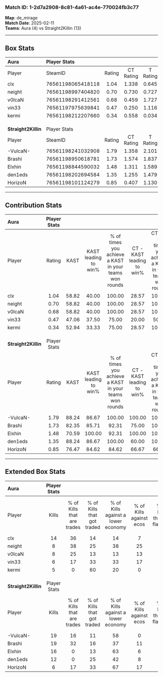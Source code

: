 ### Match ID: 1-2d7a2908-8c81-4a61-ac4e-770024fb3c77  
**Map**: de_mirage  
**Match Date**: 2025-02-11  
**Teams**: Aura (4) vs Straight2Killin (13)  

---  

## Box Stats  

| **Aura**            | Player Stats      |        |           |          |       |       |       |         |        |      |     |
| :- | :- | :-: | :-: | :-: | :-: | :-: | :-: | :-: | :-: | :-: | :-: |
| Player              | SteamID           | Rating | CT Rating | T Rating | KAST  |  ADR  | Kills | Assists | Deaths | K/D  | HS% |
| clx                 | 76561198065418118 |  1.04  |   1.338   |  0.645   | 58.82 | 84.5  |  14   |    1    |   14   | 1.00 | 42  |
| neight              | 76561198997404820 |  0.70  |   0.730   |  0.727   | 58.82 | 59.4  |   8   |    3    |   13   | 0.62 | 62  |
| v0lcaN              | 76561198291412561 |  0.68  |   0.459   |  1.727   | 58.82 | 73.9  |   8   |    2    |   15   | 0.53 | 50  |
| vin33               | 76561197975639841 |  0.47  |   0.250   |  1.116   | 47.06 | 57.1  |   6   |    3    |   14   | 0.43 | 50  |
| kermi               | 76561198212207660 |  0.34  |   0.558   |  0.034   | 52.94 | 40.2  |   5   |    2    |   16   | 0.31 | 80  |
|                     |                   |        |           |          |       |       |       |         |        |      |     |
|                     |                   |        |           |          |       |       |       |         |        |      |     |
|                     |                   |        |           |          |       |       |       |         |        |      |     |
| **Straight2Killin** | Player Stats      |        |           |          |       |       |       |         |        |      |     |
| Player              | SteamID           | Rating | CT Rating | T Rating | KAST  |  ADR  | Kills | Assists | Deaths | K/D  | HS% |
| -VulcaN-            | 76561198241032908 |  1.79  |   1.358   |  2.101   | 88.24 | 109.4 |  19   |    3    |   8    | 2.38 | 57  |
| Brashi              | 76561198950618781 |  1.73  |   1.574   |  1.837   | 82.35 | 103.1 |  19   |    3    |   8    | 2.38 | 68  |
| Elxhin              | 76561198844590032 |  1.48  |   1.311   |  1.589   | 70.59 | 84.4  |  16   |    6    |   7    | 2.29 | 43  |
| den1eds             | 76561198202694584 |  1.35  |   1.255   |  1.479   | 88.24 | 86.4  |  12   |    6    |   9    | 1.33 | 58  |
| HorizoN             | 76561198101124279 |  0.85  |   0.407   |  1.130   | 76.47 | 48.9  |   6   |    9    |   9    | 0.67 | 33  |
---  

## Contribution Stats  

| **Aura**            | Player Stats |       |                      |                                                        |                           |                                                             |                          |                                                            |
| :- | :-: | :-: | :-: | :-: | :-: | :-: | :-: | :-: |
| Player              |    Rating    | KAST  | KAST leading to win% | % of times you achieve a KAST in your teams won rounds | CT - KAST leading to win% | CT - % of times you achieve a KAST in your teams won rounds | T - KAST leading to win% | T - % of times you achieve a KAST in your teams won rounds |
| clx                 |     1.04     | 58.82 |        40.00         |                         100.00                         |           28.57           |                           100.00                            |          66.67           |                           100.00                           |
| neight              |     0.70     | 58.82 |        40.00         |                         100.00                         |           28.57           |                           100.00                            |          66.67           |                           100.00                           |
| v0lcaN              |     0.68     | 58.82 |        40.00         |                         100.00                         |           28.57           |                           100.00                            |          66.67           |                           100.00                           |
| vin33               |     0.47     | 47.06 |        37.50         |                         75.00                          |           20.00           |                            50.00                            |          66.67           |                           100.00                           |
| kermi               |     0.34     | 52.94 |        33.33         |                         75.00                          |           28.57           |                           100.00                            |          50.00           |                           50.00                            |
|                     |              |       |                      |                                                        |                           |                                                             |                          |                                                            |
|                     |              |       |                      |                                                        |                           |                                                             |                          |                                                            |
|                     |              |       |                      |                                                        |                           |                                                             |                          |                                                            |
| **Straight2Killin** | Player Stats |       |                      |                                                        |                           |                                                             |                          |                                                            |
| Player              |    Rating    | KAST  | KAST leading to win% | % of times you achieve a KAST in your teams won rounds | CT - KAST leading to win% | CT - % of times you achieve a KAST in your teams won rounds | T - KAST leading to win% | T - % of times you achieve a KAST in your teams won rounds |
| -VulcaN-            |     1.79     | 88.24 |        86.67         |                         100.00                         |          100.00           |                           100.00                            |          83.33           |                           100.00                           |
| Brashi              |     1.73     | 82.35 |        85.71         |                         92.31                          |           75.00           |                           100.00                            |          90.00           |                           90.00                            |
| Elxhin              |     1.48     | 70.59 |        100.00        |                         92.31                          |          100.00           |                           100.00                            |          100.00          |                           90.00                            |
| den1eds             |     1.35     | 88.24 |        86.67         |                         100.00                         |           60.00           |                           100.00                            |          100.00          |                           100.00                           |
| HorizoN             |     0.85     | 76.47 |        84.62         |                         84.62                          |           66.67           |                            66.67                            |          90.00           |                           90.00                            |
---  

## Extended Box Stats  

| **Aura**            | Player Stats |                            |                            |                                    |                         |                              |                                 |        |                             |                                     |                          |                               |                            |
| :- | :-: | :-: | :-: | :-: | :-: | :-: | :-: | :-: | :-: | :-: | :-: | :-: | :-: |
| Player              |    Kills     | % of Kills that are trades | % of Kills that got traded | % of Kills against a lower economy | % of Kills against ecos | % of Kills that are flawless | % of Kills that are close duels | Deaths | % of Deaths that get traded | % of Deaths against a lower economy | % of Deaths against ecos | % of Deaths that are flawless | % of Deaths that are close |
| clx                 |      14      |             36             |             14             |                 14                 |            7            |              71              |                0                |   14   |             21              |                 14                  |            0             |              57               |             7              |
| neight              |      8       |             38             |             25             |                 38                 |           25            |              88              |                0                |   13   |              8              |                 15                  |            0             |              69               |             0              |
| v0lcaN              |      8       |             25             |             13             |                 13                 |           13            |              38              |               13                |   15   |             33              |                 20                  |            7             |              33               |             20             |
| vin33               |      6       |             17             |             33             |                 33                 |           17            |              50              |                0                |   14   |              7              |                 14                  |            0             |              64               |             7              |
| kermi               |      5       |             0              |             60             |                 20                 |            0            |              60              |                0                |   16   |             13              |                 13                  |            0             |              81               |             6              |
|                     |              |                            |                            |                                    |                         |                              |                                 |        |                             |                                     |                          |                               |                            |
|                     |              |                            |                            |                                    |                         |                              |                                 |        |                             |                                     |                          |                               |                            |
|                     |              |                            |                            |                                    |                         |                              |                                 |        |                             |                                     |                          |                               |                            |
| **Straight2Killin** | Player Stats |                            |                            |                                    |                         |                              |                                 |        |                             |                                     |                          |                               |                            |
| Player              |    Kills     | % of Kills that are trades | % of Kills that got traded | % of Kills against a lower economy | % of Kills against ecos | % of Kills that are flawless | % of Kills that are close duels | Deaths | % of Deaths that get traded | % of Deaths against a lower economy | % of Deaths against ecos | % of Deaths that are flawless | % of Deaths that are close |
| -VulcaN-            |      19      |             16             |             11             |                 58                 |            0            |              58              |                5                |   8    |             38              |                 13                  |            0             |              63               |             0              |
| Brashi              |      19      |             32             |             16             |                 37                 |           11            |              74              |                5                |   8    |             25              |                 50                  |            13            |              100              |             0              |
| Elxhin              |      16      |             0              |             13             |                 63                 |            6            |              44              |               13                |   7    |             14              |                 29                  |            14            |              71               |             0              |
| den1eds             |      12      |             0              |             25             |                 42                 |            8            |              58              |                8                |   9    |             22              |                 33                  |            0             |              44               |             11             |
| HorizoN             |      6       |             17             |             33             |                 67                 |           17            |              83              |               17                |   9    |             22              |                 33                  |            0             |              56               |             0              |
